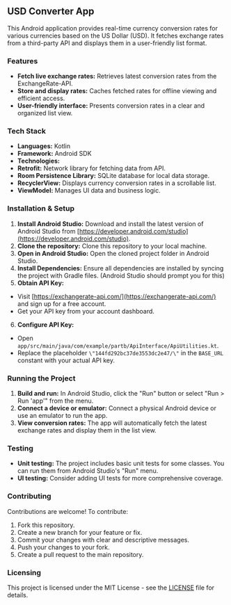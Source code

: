 ## USD Converter App

This Android application provides real-time currency conversion rates for various currencies based on the US Dollar
(USD). It fetches exchange rates from a third-party API and displays them in a user-friendly list format.

### Features

* **Fetch live exchange rates:** Retrieves latest conversion rates from the ExchangeRate-API.
* **Store and display rates:** Caches fetched rates for offline viewing and efficient access.
* **User-friendly interface:** Presents conversion rates in a clear and organized list view.

### Tech Stack

* **Languages:** Kotlin
* **Framework:** Android SDK
* **Technologies:**
* **Retrofit:** Network library for fetching data from API.
* **Room Persistence Library:** SQLite database for local data storage.
* **RecyclerView:** Displays currency conversion rates in a scrollable list.
* **ViewModel:** Manages UI data and business logic.

### Installation & Setup

1. **Install Android Studio:** Download and install the latest version of Android Studio from
[https://developer.android.com/studio](https://developer.android.com/studio).
2. **Clone the repository:** Clone this repository to your local machine.
3. **Open in Android Studio:** Open the cloned project folder in Android Studio.
4. **Install Dependencies:** Ensure all dependencies are installed by syncing the project with Gradle files. (Android
Studio should prompt you for this)
5. **Obtain API Key:**
* Visit [https://exchangerate-api.com/](https://exchangerate-api.com/) and sign up for a free account.
* Get your API key from your account dashboard.
6. **Configure API Key:**
* Open `app/src/main/java/com/example/partb/ApiInterface/ApiUtilities.kt`.
* Replace the placeholder `\"144fd292bc37de3553dc2e47/\"` in the `BASE_URL` constant with your actual API key.


### Running the Project

1. **Build and run:** In Android Studio, click the "Run" button or select "Run > Run 'app'" from the menu.
2. **Connect a device or emulator:** Connect a physical Android device or use an emulator to run the app.
3. **View conversion rates:** The app will automatically fetch the latest exchange rates and display them in the list
view.

### Testing

* **Unit testing:** The project includes basic unit tests for some classes. You can run them from Android Studio's "Run"
menu.
* **UI testing:** Consider adding UI tests for more comprehensive coverage.

### Contributing

Contributions are welcome! To contribute:

1. Fork this repository.
2. Create a new branch for your feature or fix.
3. Commit your changes with clear and descriptive messages.
4. Push your changes to your fork.
5. Create a pull request to the main repository.

### Licensing

This project is licensed under the MIT License - see the [LICENSE](LICENSE) file for details.
